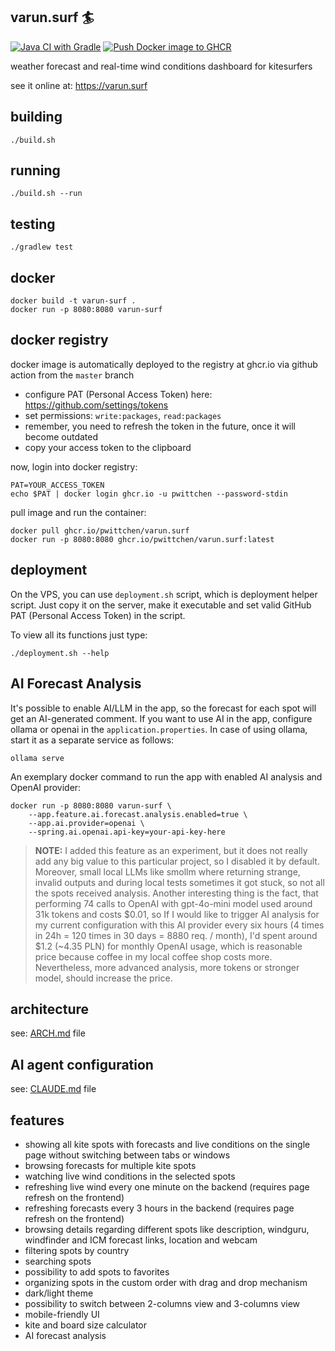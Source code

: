 ## varun.surf 🏄

[![Java CI with Gradle](https://github.com/pwittchen/varun.surf/actions/workflows/gradle.yml/badge.svg)](https://github.com/pwittchen/varun.surf/actions/workflows/gradle.yml)
[![Push Docker image to GHCR](https://github.com/pwittchen/varun.surf/actions/workflows/docker.yml/badge.svg)](https://github.com/pwittchen/varun.surf/actions/workflows/docker.yml)

weather forecast and real-time wind conditions dashboard for kitesurfers

see it online at: https://varun.surf

## building

```
./build.sh
```

## running

```
./build.sh --run
```

## testing

```
./gradlew test
```

## docker

```
docker build -t varun-surf .
docker run -p 8080:8080 varun-surf
```

## docker registry

docker image is automatically deployed to the registry at ghcr.io via github action from the `master` branch

- configure PAT (Personal Access Token) here: https://github.com/settings/tokens
- set permissions: `write:packages`, `read:packages`
- remember, you need to refresh the token in the future, once it will become outdated
- copy your access token to the clipboard

now, login into docker registry:

```
PAT=YOUR_ACCESS_TOKEN
echo $PAT | docker login ghcr.io -u pwittchen --password-stdin
```

pull image and run the container:

```
docker pull ghcr.io/pwittchen/varun.surf
docker run -p 8080:8080 ghcr.io/pwittchen/varun.surf:latest
```

## deployment

On the VPS, you can use `deployment.sh` script, which is deployment helper script.
Just copy it on the server, make it executable and set valid GitHub PAT (Personal Access Token) in the script.

To view all its functions just type:

```
./deployment.sh --help
```

## AI Forecast Analysis

It's possible to enable AI/LLM in the app, so the forecast for each spot will get an AI-generated comment.
If you want to use AI in the app, configure ollama or openai in the `application.properties`.
In case of using ollama, start it as a separate service as follows:

```
ollama serve
```

An exemplary docker command to run the app with enabled AI analysis and OpenAI provider:

```
docker run -p 8080:8080 varun-surf \
    --app.feature.ai.forecast.analysis.enabled=true \
    --app.ai.provider=openai \
    --spring.ai.openai.api-key=your-api-key-here
```

> **NOTE:** I added this feature as an experiment, but it does not really add any big value to this particular project,
so I disabled it by default. Moreover, small local LLMs like smollm where returning strange, invalid outputs
and during local tests sometimes it got stuck, so not all the spots received analysis.
Another interesting thing is the fact, that performing 74 calls to OpenAI with gpt-4o-mini model
used around 31k tokens and costs $0.01, so If I would like to trigger AI analysis
for my current configuration with this AI provider every six hours
(4 times in 24h = 120 times in 30 days = 8880 req. / month), I'd spent around \$1.2 (~4.35 PLN)
for monthly OpenAI usage, which is reasonable price because coffee in my local coffee shop costs more.
Nevertheless, more advanced analysis, more tokens or stronger model, should increase the price.

## architecture

see: [ARCH.md](ARCH.md) file

## AI agent configuration

see: [CLAUDE.md](CLAUDE.md) file

## features

- showing all kite spots with forecasts and live conditions on the single page without switching between tabs or windows
- browsing forecasts for multiple kite spots
- watching live wind conditions in the selected spots
- refreshing live wind every one minute on the backend (requires page refresh on the frontend)
- refreshing forecasts every 3 hours in the backend (requires page refresh on the frontend)
- browsing details regarding different spots like description, windguru, windfinder and ICM forecast links, location and webcam
- filtering spots by country
- searching spots
- possibility to add spots to favorites
- organizing spots in the custom order with drag and drop mechanism
- dark/light theme
- possibility to switch between 2-columns view and 3-columns view
- mobile-friendly UI
- kite and board size calculator
- AI forecast analysis
